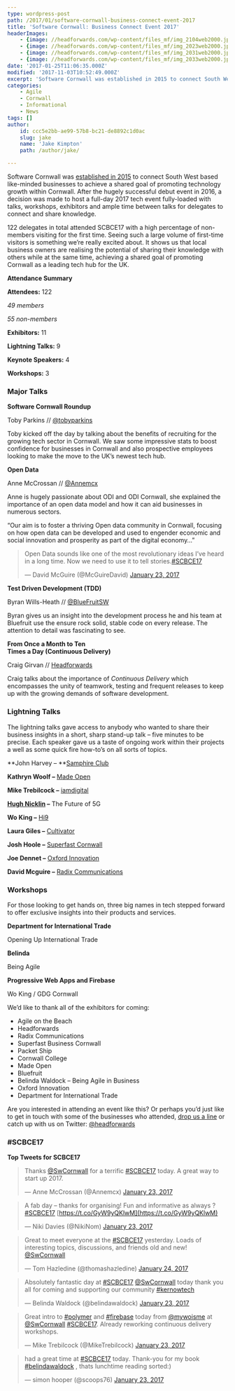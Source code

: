 ```yaml
---
type: wordpress-post
path: /2017/01/software-cornwall-business-connect-event-2017
title: 'Software Cornwall: Business Connect Event 2017'
headerImages:
    - {image: //headforwards.com/wp-content/files_mf/img_2104web2000.jpg, text: 'Software Cornwall: Business Connect Event 2017 Roundup'}
    - {image: //headforwards.com/wp-content/files_mf/img_2023web2000.jpg, text: 'Software Cornwall: Business Connect Event 2017 Roundup'}
    - {image: //headforwards.com/wp-content/files_mf/img_2031web2000.jpg, text: 'Software Cornwall: Business Connect Event 2017 Roundup'}
    - {image: //headforwards.com/wp-content/files_mf/img_2033web2000.jpg, text: 'Software Cornwall: Business Connect Event 2017 Roundup'}
date: '2017-01-25T11:06:35.000Z'
modified: '2017-11-03T10:52:49.000Z'
excerpt: 'Software Cornwall was established in 2015 to connect South West based like-minded businesses to achieve a shared goal of promoting technology growth within Cornwall. After the hugely successful debut event in 2016, a decision was made to host a full-day 2017 tech event fully-loaded with talks, workshops, exhibitors and ample time between talks for delegates to …'
categories:
    - Agile
    - Cornwall
    - Informational
    - News
tags: []
author:
    id: ccc5e2bb-ae99-57b8-bc21-de8892c1d0ac
    slug: jake
    name: 'Jake Kimpton'
    path: /author/jake/

---
```

Software Cornwall was [established in 2015](https://www.softwarecornwall.org/about-us/) to connect South West based like-minded businesses to achieve a shared goal of promoting technology growth within Cornwall. After the hugely successful debut event in 2016, a decision was made to host a full-day 2017 tech event fully-loaded with talks, workshops, exhibitors and ample time between talks for delegates to connect and share knowledge.

122 delegates in total attended SCBCE17 with a high percentage of non-members visiting for the first time. Seeing such a large volume of first-time visitors is something we’re really excited about. It shows us that local business owners are realising the potential of sharing their knowledge with others while at the same time, achieving a shared goal of promoting Cornwall as a leading tech hub for the UK.

**Attendance Summary**

**Attendees:** 122

_49 members_

_55 non-members_

**Exhibitors:** 11

**Lightning Talks:** 9

**Keynote Speakers:** 4

**Workshops:** 3

### Major Talks

**Software Cornwall Roundup**

Toby Parkins // [@tobyparkins](https://twitter.com/tobyparkins)

Toby kicked off the day by talking about the benefits of recruiting for the growing tech sector in Cornwall. We saw some impressive stats to boost confidence for businesses in Cornwall and also prospective employees looking to make the move to the UK’s newest tech hub.

**Open Data**

Anne McCrossan // [@Annemcx](https://twitter.com/Annemcx)

Anne is hugely passionate about ODI and ODI Cornwall, she explained the importance of an open data model and how it can aid businesses in numerous sectors.

“Our aim is to foster a thriving Open data community in Cornwall, focusing on how open data can be developed and used to engender economic and social innovation and prosperity as part of the digital economy…”

> Open Data sounds like one of the most revolutionary ideas I’ve heard in a long time. Now we need to use it to tell stories.[#SCBCE17](https://twitter.com/hashtag/SCBCE17?src=hash)
> 
> — David McGuire (@McGuireDavid) [January 23, 2017](https://twitter.com/McGuireDavid/status/823490511981969408)

**Test Driven Development (TDD)**

Byran Wills-Heath // [@BlueFruitSW](https://twitter.com/BluefruitSW)

Byran gives us an insight into the development process he and his team at Bluefruit use the ensure rock solid, stable code on every release. The attention to detail was fascinating to see.

**From Once a Month to Ten**  
**Times a Day (Continuous Delivery)**

Craig Girvan // [Headforwards](https://www.headforwards.com)

Craig talks about the importance of _Continuous Delivery_ which encompasses the unity of teamwork, testing and frequent releases to keep up with the growing demands of software development.

### Lightning Talks

The lightning talks gave access to anybody who wanted to share their business insights in a short, sharp stand-up talk – five minutes to be precise. Each speaker gave us a taste of ongoing work within their projects a well as some quick fire how-to’s on all sorts of topics.

**John Harvey – **[Samphire Club](http://thesamphireclub.co.uk/)

**Kathryn Woolf –** [Made Open](https://www.madeopen.co.uk/)

**Mike Trebilcock –** [iamdigital](https://www.iamdigital.uk/)

**[Hugh Nicklin](https://www.linkedin.com/in/hugh-nicklin-b89536) –** The Future of 5G

**Wo King –** [Hi9](https://hi9.io/)

**Laura Giles –** [Cultivator](http://creativeskills.org.uk/)

**Josh Hoole –** [Superfast Cornwall](http://www.sfbcornwall.co.uk/)

**Joe Dennet –** [Oxford Innovation](http://www.oxin.co.uk/)

**David Mcguire –** [Radix Communications](https://radix-communications.com/)

### Workshops

For those looking to get hands on, three big names in tech stepped forward to offer exclusive insights into their products and services.

**Department for International Trade**

Opening Up International Trade

**Belinda**

Being Agile

**Progressive Web Apps and Firebase**

Wo King / GDG Cornwall

We’d like to thank all of the exhibitors for coming:

*   Agile on the Beach
*   Headforwards
*   Radix Communications
*   Superfast Business Cornwall
*   Packet Ship
*   Cornwall College
*   Made Open
*   Bluefruit
*   Belinda Waldock – Being Agile in Business
*   Oxford Innovation
*   Department for International Trade

Are you interested in attending an event like this? Or perhaps you’d just like to get in touch with some of the businesses who attended, [drop us a line](mailto:hello@headforwards.com) or catch up with us on Twitter: [@headforwards](https://twitter.com/Headforwards)

### #SCBCE17

**Top Tweets for SCBCE17**

> Thanks [@SwCornwall](https://twitter.com/SwCornwall) for a terrific [#SCBCE17](https://twitter.com/hashtag/SCBCE17?src=hash) today. A great way to start up 2017.
> 
> — Anne McCrossan (@Annemcx) [January 23, 2017](https://twitter.com/Annemcx/status/823571369451462656)

> A fab day – thanks for organising! Fun and informative as always ? [#SCBCE17](https://twitter.com/hashtag/SCBCE17?src=hash) [https://t.co/GyW9yQKlwM](https://t.co/GyW9yQKlwM)
> 
> — Niki Davies (@NikiNom) [January 23, 2017](https://twitter.com/NikiNom/status/823589032147959809)

> Great to meet everyone at the [#SCBCE17](https://twitter.com/hashtag/SCBCE17?src=hash) yesterday. Loads of interesting topics, discussions, and friends old and new! [@SwCornwall](https://twitter.com/SwCornwall)
> 
> — Tom Hazledine (@thomashazledine) [January 24, 2017](https://twitter.com/thomashazledine/status/823822842269732866)

> Absolutely fantastic day at [#SCBCE17](https://twitter.com/hashtag/SCBCE17?src=hash) [@SwCornwall](https://twitter.com/SwCornwall) today thank you all for coming and supporting our community [#kernowtech](https://twitter.com/hashtag/kernowtech?src=hash)
> 
> — Belinda Waldock (@belindawaldock) [January 23, 2017](https://twitter.com/belindawaldock/status/823567089252368385)

> Great intro to [#polymer](https://twitter.com/hashtag/polymer?src=hash) and [#firebase](https://twitter.com/hashtag/firebase?src=hash) today from [@mywoisme](https://twitter.com/mywoisme) at [@SwCornwall](https://twitter.com/SwCornwall) [#SCBCE17](https://twitter.com/hashtag/SCBCE17?src=hash). Already reworking continuous delivery workshops.
> 
> — Mike Trebilcock (@MikeTrebilcock) [January 23, 2017](https://twitter.com/MikeTrebilcock/status/823619713204883459)

> had a great time at [#SCBCE17](https://twitter.com/hashtag/SCBCE17?src=hash) today. Thank-you for my book [#belindawaldock](https://twitter.com/hashtag/belindawaldock?src=hash) , thats lunchtime reading sorted:)
> 
> — simon hooper (@scoops76) [January 23, 2017](https://twitter.com/scoops76/status/823611551802421248)
